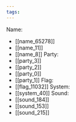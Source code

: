 ```yaml
---
tags:
---
```

Name:
- [[name_65278]]
- [[name_11]]
- [[name_8]]
Party:
- [[party_3]]
- [[party_2]]
- [[party_0]]
- [[party_1]]
Flag:
- [[flag_11032]]
System:
- [[system_40]]
Sound:
- [[sound_184]]
- [[sound_153]]
- [[sound_215]]
